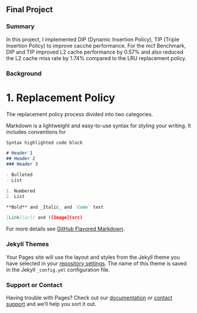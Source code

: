 ## Final Project

### Summary

In this project, I implemented DIP (Dynamic Insertion Policy), TIP (Triple Insertion Policy) to improve cacche performance. 
For the mcf Benchmark, DIP and TIP improved L2 cache performance by 0.57% and also reduced the L2 cache miss rate by 1.74%
compared to the LRU replacement policy.

### Background

# 1. Replacement Policy

The replacement policy process divided into two categories.

Markdown is a lightweight and easy-to-use syntax for styling your writing. It includes conventions for

```markdown
Syntax highlighted code block

# Header 1
## Header 2
### Header 3

- Bulleted
- List

1. Numbered
2. List

**Bold** and _Italic_ and `Code` text

[Link](url) and ![Image](src)
```

For more details see [GitHub Flavored Markdown](https://guides.github.com/features/mastering-markdown/).

### Jekyll Themes

Your Pages site will use the layout and styles from the Jekyll theme you have selected in your [repository settings](https://github.com/arsd098/arsd098.github.io/settings). The name of this theme is saved in the Jekyll `_config.yml` configuration file.

### Support or Contact

Having trouble with Pages? Check out our [documentation](https://help.github.com/categories/github-pages-basics/) or [contact support](https://github.com/contact) and we’ll help you sort it out.
